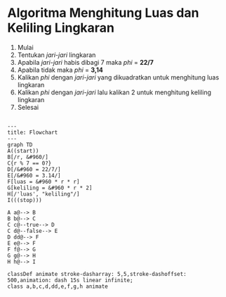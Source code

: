 # Algoritma Menghitung Luas dan Keliling Lingkaran

1. Mulai
2. Tentukan *jari-jari* lingkaran
3. Apabila *jari-jari* habis dibagi 7 maka $phi$ = **22/7**
4. Apabila tidak maka $phi$ = **3,14**
5. Kalikan $phi$ dengan *jari-jari* yang dikuadratkan untuk menghitung luas lingkaran
6. Kalikan $phi$ dengan *jari-jari* lalu kalikan 2 untuk menghitung keliling lingkaran
7. Selesai

```mermaid

---
title: Flowchart
---
graph TD
A((start))
B[/r, &#960/]
C{r % 7 == 0?}
D[/&#960 = 22/7/]
E[/&#960 = 3.14/]
F[luas = &#960 * r * r]
G[keliling = &#960 * r * 2]
H[/'luas', "keliling"/]
I(((stop)))

A a@--> B
B b@--> C
C c@--true--> D
C d@--false--> E
D dd@--> F
E e@--> F
F f@--> G
G g@--> H
H h@--> I

classDef animate stroke-dasharray: 5,5,stroke-dashoffset: 500,animation: dash 15s linear infinite;
class a,b,c,d,dd,e,f,g,h animate
```